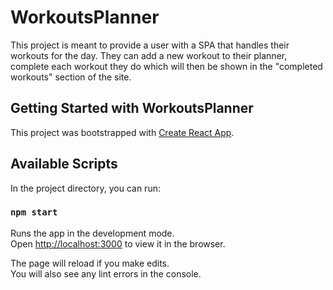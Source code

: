 # WorkoutsPlanner
This project is meant to provide a user with a SPA that handles their workouts for the day. They can add a new workout to their planner, complete each workout they do which will then be shown in the "completed workouts" section of the site. 

## Getting Started with WorkoutsPlanner

This project was bootstrapped with [Create React App](https://github.com/facebook/create-react-app).

## Available Scripts

In the project directory, you can run:

### `npm start`

Runs the app in the development mode.\
Open [http://localhost:3000](http://localhost:3000) to view it in the browser.

The page will reload if you make edits.\
You will also see any lint errors in the console.